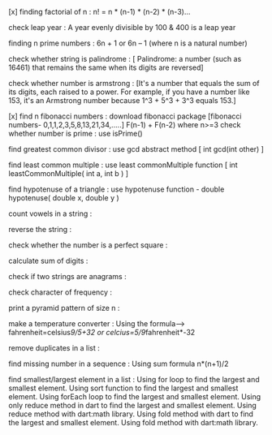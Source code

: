 [x] finding factorial of n :  n! = n * (n-1) * (n-2) * (n-3)… 

check leap year : A year evenly divisible by 100 & 400 is a leap year

finding n prime numbers : 6n + 1 or 6n – 1 (where n is a natural number)

check whether string is palindrome : [ Palindrome: a number (such as 16461) that remains the same when its digits are reversed]

check whether number is armstrong :  [It's a number that equals the sum of its digits, each raised to a power. For example, if you have a number like 153, it's an Armstrong number because 1^3 + 5^3 + 3^3 equals 153.]

[x] find n fibonacci numbers : download fibonacci package [fibonacci numbers- 0,1,1,2,3,5,8,13,21,34,.....]
                           F(n-1) + F(n-2) where n>=3
check whether number is prime : use isPrime()

find greatest common divisor : use gcd abstract method [ int gcd(int other) ]

find least common multiple : use least commonMultiple function [ int leastCommonMultiple( int a, int b ) ]

find hypotenuse of a triangle : use hypotenuse function - double hypotenuse( double x, double y )

count vowels in a string : 

reverse the string :

check whether the number is a perfect square :

calculate sum of digits :

check if two strings are anagrams :

check character of frequency :

print a pyramid pattern of size n :

make a temperature converter : Using the formula--> fahrenheit=celsius*9/5+32 or celcius=5/9*fahrenheit*-32

remove duplicates in a list : 

find missing number in a sequence : Using sum formula n*(n+1)/2 

find smallest/largest element in a list : Using for loop to find the largest and smallest element.
                                          Using sort function to find the largest and smallest element.
                                          Using forEach loop to find the largest and smallest element.
                                          Using only reduce method in dart to find the largest and smallest element.
                                          Using reduce method with dart:math library.
                                          Using fold method with dart to find the largest and smallest element.
                                          Using fold method with dart:math library.


